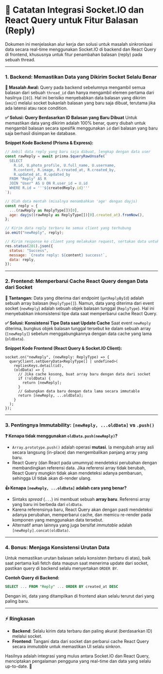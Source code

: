 # 📌 Catatan Integrasi Socket.IO dan React Query untuk Fitur Balasan (Reply)

Dokumen ini menjelaskan alur kerja dan solusi untuk masalah sinkronisasi data secara real-time menggunakan Socket.IO di backend dan React Query di frontend, khususnya untuk fitur penambahan balasan (reply) pada sebuah thread.

---

### 1. Backend: Memastikan Data yang Dikirim Socket Selalu Benar

**🚨 Masalah Awal:**
Query pada backend sebelumnya mengambil semua balasan dari sebuah `thread_id` dan hanya mengambil elemen pertama dari hasilnya (`[0]`). Hal ini berisiko menyebabkan data balasan yang dikirim (`emit`) melalui socket bukanlah balasan yang baru saja dibuat, terutama jika ada latensi atau race condition.

**✅ Solusi: Query Berdasarkan ID Balasan yang Baru Dibuat**
Untuk memastikan data yang dikirim adalah 100% benar, query diubah untuk mengambil balasan secara spesifik menggunakan `id` dari balasan yang baru saja berhasil disimpan ke database.

**Snippet Kode Backend (Prisma & Express):**

```javascript
// Ambil data reply yang baru saja dibuat, lengkap dengan data user
const rawReply = await prisma.$queryRawUnsafe(`
  SELECT
    R.id, U.photo_profile, U.full_name, U.username,
    R.content, R.image, R.created_at, R.created_by,
    R.updated_at, R.updated_by
  FROM "Reply" AS R
  JOIN "User" AS U ON R.user_id = U.id
  WHERE R.id = '''${createdReply.id}'''
`);

// Olah data mentah (misalnya menambahkan 'age' dengan dayjs)
const reply = {
  ...(rawReply as ReplyType[])[0],
  age: dayjs((rawReply as ReplyType[])[0].created_at).fromNow(),
};

// Kirim data reply terbaru ke semua client yang terhubung
io.emit("newReply", reply);

// Kirim response ke client yang melakukan request, sertakan data untuk fallback
res.status(201).json({
  status: "Success",
  message: `Create reply: ${content} success!`,
  data: reply,
});
```

---

### 2. Frontend: Memperbarui Cache React Query dengan Data dari Socket

**🤔 Tantangan:**
Data yang diterima dari endpoint (`getReplyById`) adalah sebuah array balasan (`ReplyType[]`). Namun, data yang diterima dari event socket (`newReply`) adalah sebuah objek balasan tunggal (`ReplyType`). Hal ini menyebabkan inkonsistensi tipe data saat memperbarui cache React Query.

**✅ Solusi: Konsistensi Tipe Data saat Update Cache**
Saat event `newReply` diterima, bungkus objek balasan tunggal tersebut ke dalam sebuah array (`[newReply]`) sebelum menggabungkannya dengan data cache yang lama (`oldData`).

**Snippet Kode Frontend (React Query & Socket.IO Client):**

```typescriptreact
socket.on("newReply", (newReply: ReplyType) => {
  queryClient.setQueryData<ReplyType[] | undefined>(
    repliesKeys.detail(id),
    (oldData) => {
      // Jika cache kosong, buat array baru dengan data dari socket
      if (!oldData) {
        return [newReply];
      }
      // Gabungkan data baru dengan data lama secara immutable
      return [newReply, ...oldData];
    }
  );
});
```

---

### 3. Pentingnya Immutability: `[newReply, ...oldData]` vs `.push()`

**❓ Kenapa tidak menggunakan `oldData.push(newReply)`?**

- `Array.prototype.push()` adalah operasi **mutasi**. Ia mengubah array asli secara langsung (in-place) dan mengembalikan panjang array yang baru.
- React Query (dan React pada umumnya) mendeteksi perubahan dengan membandingkan referensi data. Jika referensi array tidak berubah, React Query mungkin tidak akan mendeteksi adanya pembaruan, sehingga UI tidak akan di-render ulang.

**👍 Kenapa `[newReply, ...oldData]` adalah cara yang benar?**

- Sintaks _spread_ (`...`) ini membuat sebuah **array baru**. Referensi array yang baru ini berbeda dari `oldData`.
- Karena referensinya baru, React Query akan dengan pasti mendeteksi adanya perubahan, memperbarui cache, dan memicu re-render pada komponen yang menggunakan data tersebut.
- Alternatif aman lainnya yang juga bersifat _immutable_ adalah `[newReply].concat(oldData)`.

---

### 4. Bonus: Menjaga Konsistensi Urutan Data

Untuk memastikan urutan balasan selalu konsisten (terbaru di atas), baik saat pertama kali fetch data maupun saat menerima update dari socket, pastikan query di backend selalu menyertakan `ORDER BY`.

**Contoh Query di Backend:**

```sql
SELECT ... FROM "Reply" ... ORDER BY created_at DESC
```

Dengan ini, data yang ditampilkan di frontend akan selalu terurut dari yang paling baru.

---

### ⚡ Ringkasan

- **Backend**: Selalu kirim data terbaru dan paling akurat (berdasarkan ID) melalui socket.
- **Frontend**: Tangani data dari socket dan perbarui cache React Query secara _immutable_ untuk memastikan UI selalu sinkron.

Hasilnya adalah integrasi yang mulus antara Socket.IO dan React Query, menciptakan pengalaman pengguna yang real-time dan data yang selalu up-to-date. 🚀

